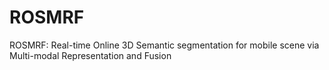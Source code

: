 # ROSMRF
ROSMRF: Real-time Online 3D Semantic segmentation for mobile scene via Multi-modal Representation and Fusion
